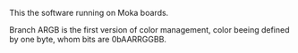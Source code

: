 This the software running on Moka boards.

Branch ARGB is the first version of color management, color beeing defined by one byte, whom bits are 0bAARRGGBB.